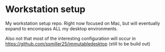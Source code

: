 # Workstation setup

My workstation setup repo.  Right now focused on Mac, but will eventually 
expand to encompass ALL my desktop environments.

Also not that most of the interesting configuration will occur in https://github.com/ssmiller25/immutabledesktop (still to be build out)
